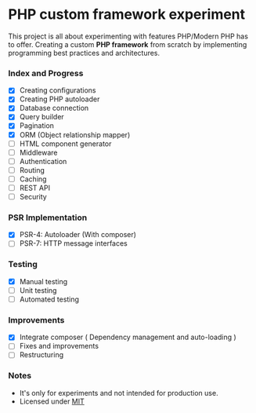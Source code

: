 # PHP custom framework experiment
This project is all about experimenting with features PHP/Modern PHP has to offer. Creating a custom **PHP framework** from scratch by implementing programming best practices and architectures.

### Index and Progress
* [x] Creating configurations
* [x] Creating PHP autoloader
* [x] Database connection
* [x] Query builder
* [x] Pagination
* [x] ORM (Object relationship mapper)
* [ ] HTML component generator
* [ ] Middleware
* [ ] Authentication
* [ ] Routing
* [ ] Caching
* [ ] REST API
* [ ] Security

### PSR Implementation
* [x] PSR-4: Autoloader (With composer)
* [ ] PSR-7: HTTP message interfaces

### Testing
* [x] Manual testing
* [ ] Unit testing
* [ ] Automated testing

### Improvements
* [x] Integrate composer ( Dependency management and auto-loading )
* [ ] Fixes and improvements
* [ ] Restructuring
  
### Notes
* It's only for experiments and not intended for production use.
* Licensed under [MIT](https://github.com/sajibsrs/php-framework/blob/master/LICENSE)
